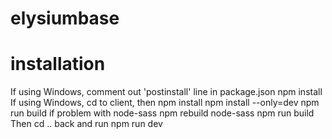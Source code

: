 # elysiumbase

# installation
If using Windows, comment out 'postinstall' line in package.json 
npm install
If using Windows, cd to client, then 
npm install
npm install --only=dev
npm run build
if problem with node-sass
npm rebuild node-sass
npm run build 
Then cd .. back and run 
npm run dev 